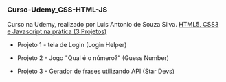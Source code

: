 ### Curso-Udemy_CSS-HTML-JS
Curso na Udemy, realizado por Luis Antonio de Souza Silva. [HTML5, CSS3 e Javascript na prática (3 Projetos)](https://www.udemy.com/course/html5-css3-e-javascript-na-pratica-3-projetos/)

* Projeto 1 - tela de Login (Login Helper)

* Projeto 2 - Jogo "Qual é o número?" (Guess Number)

* Projeto 3 - Gerador de frases utilizando API (Star Devs)
